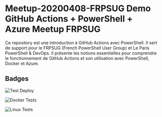 # Meetup-20200408-FRPSUG Demo GitHub Actions + PowerShell + Azure Meetup FRPSUG




Ce repository est une introduction à GitHub Actions avec PowerShell. Il sert de support pour le FRPSUG (French PowerShell User Group) et Le Paris PowerShell & DevOps. 
Il présente les notions essentielles pour comprendre le fonctionnement de GitHub Actions et son utilisation avec PowerShell, Docker et Azure. 

## Badges

![Test Deploy](https://github.com/omiossec/Meetup-20200408-FRPSG/workflows/Windows-wks/badge.svg)

![Docker Tests](https://github.com/omiossec/Github_Action_Demo/workflows/docker-wks/badge.svg)

![Linux Tests](https://github.com/omiossec/Github_Action_Demo/workflows/Linux-wks/badge.svg)
